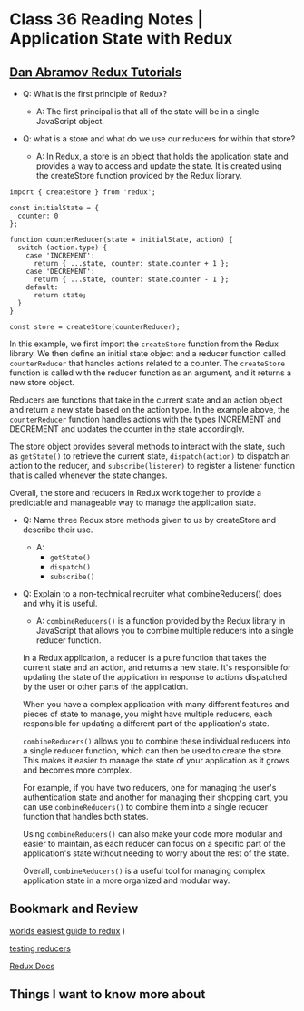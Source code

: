 # Class 36 Reading Notes | Application State with Redux

## [Dan Abramov Redux Tutorials](https://egghead.io/courses/getting-started-with-redux)

- Q: What is the first principle of Redux?

  - A: The first principal is that all of the state will be in a single JavaScript object.

- Q: what is a store and what do we use our reducers for within that store?

  - A: In Redux, a store is an object that holds the application state and provides a way to access and update the state. It is created using the createStore function provided by the Redux library.

``` JS
import { createStore } from 'redux';

const initialState = {
  counter: 0
};

function counterReducer(state = initialState, action) {
  switch (action.type) {
    case 'INCREMENT':
      return { ...state, counter: state.counter + 1 };
    case 'DECREMENT':
      return { ...state, counter: state.counter - 1 };
    default:
      return state;
  }
}

const store = createStore(counterReducer);

``` 

  In this example, we first import the `createStore` function from the Redux library. We then define an initial state object and a reducer function called `counterReducer` that handles actions related to a counter. The `createStore` function is called with the reducer function as an argument, and it returns a new store object.

  Reducers are functions that take in the current state and an action object and return a new state based on the action type. In the example above, the `counterReducer` function handles actions with the types INCREMENT and DECREMENT and updates the counter in the state accordingly.

  The store object provides several methods to interact with the state, such as `getState()` to retrieve the current state, `dispatch(action)` to dispatch an action to the reducer, and `subscribe(listener)` to register a listener function that is called whenever the state changes.

  Overall, the store and reducers in Redux work together to provide a predictable and manageable way to manage the application state.

- Q: Name three Redux store methods given to us by createStore and describe their use.

  - A:
    - `getState()`
    - `dispatch()`
    - `subscribe()`

- Q: Explain to a non-technical recruiter what combineReducers() does and why it is useful.

  - A: `combineReducers()` is a function provided by the Redux library in JavaScript that allows you to combine multiple reducers into a single reducer function.

  In a Redux application, a reducer is a pure function that takes the current state and an action, and returns a new state. It's responsible for updating the state of the application in response to actions dispatched by the user or other parts of the application.

  When you have a complex application with many different features and pieces of state to manage, you might have multiple reducers, each responsible for updating a different part of the application's state.

  `combineReducers()` allows you to combine these individual reducers into a single reducer function, which can then be used to create the store. This makes it easier to manage the state of your application as it grows and becomes more complex.

  For example, if you have two reducers, one for managing the user's authentication state and another for managing their shopping cart, you can use `combineReducers()` to combine them into a single reducer function that handles both states.

  Using `combineReducers()` can also make your code more modular and easier to maintain, as each reducer can focus on a specific part of the application's state without needing to worry about the rest of the state.

  Overall, `combineReducers()` is a useful tool for managing complex application state in a more organized and modular way.


## Bookmark and Review

[worlds easiest guide to redux](<https://medium.freecodecamp.org/understanding-redux-the-worlds-easiest-guide-to-beginning-redux-c695f45546f6>)
)

[testing reducers](https://medium.com/@netxm/testing-redux-reducers-with-jest-6653abbfe3e1)

[Redux Docs](https://redux.js.org/)

## Things I want to know more about
